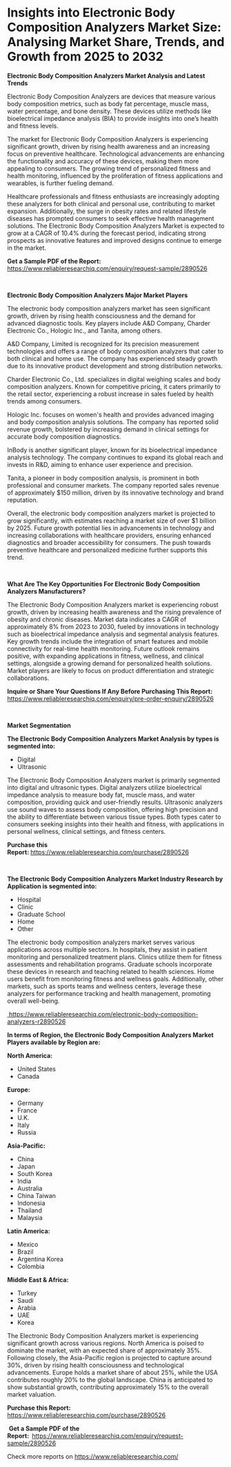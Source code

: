 <p><h1>Insights into Electronic Body Composition Analyzers Market Size: Analysing Market Share, Trends, and Growth from 2025 to 2032</h1></p><p><strong>Electronic Body Composition Analyzers Market Analysis and Latest Trends</strong></p>
<p><p>Electronic Body Composition Analyzers are devices that measure various body composition metrics, such as body fat percentage, muscle mass, water percentage, and bone density. These devices utilize methods like bioelectrical impedance analysis (BIA) to provide insights into one’s health and fitness levels. </p><p>The market for Electronic Body Composition Analyzers is experiencing significant growth, driven by rising health awareness and an increasing focus on preventive healthcare. Technological advancements are enhancing the functionality and accuracy of these devices, making them more appealing to consumers. The growing trend of personalized fitness and health monitoring, influenced by the proliferation of fitness applications and wearables, is further fueling demand. </p><p>Healthcare professionals and fitness enthusiasts are increasingly adopting these analyzers for both clinical and personal use, contributing to market expansion. Additionally, the surge in obesity rates and related lifestyle diseases has prompted consumers to seek effective health management solutions. The Electronic Body Composition Analyzers Market is expected to grow at a CAGR of 10.4% during the forecast period, indicating strong prospects as innovative features and improved designs continue to emerge in the market.</p></p>
<p><strong>Get a Sample PDF of the Report:&nbsp;</strong> <a href="https://www.reliableresearchiq.com/enquiry/request-sample/2890526?utm_campaign=3100&utm_medium=2&utm_source=Github&utm_content=ia&utm_term=14032025&utm_id=electronic-body-composition-analyzers">https://www.reliableresearchiq.com/enquiry/request-sample/2890526</a></p>
<p>&nbsp;</p>
<p><strong>Electronic Body Composition Analyzers Major Market Players</strong></p>
<p><p>The electronic body composition analyzers market has seen significant growth, driven by rising health consciousness and the demand for advanced diagnostic tools. Key players include A&D Company, Charder Electronic Co., Hologic Inc., and Tanita, among others.</p><p>A&D Company, Limited is recognized for its precision measurement technologies and offers a range of body composition analyzers that cater to both clinical and home use. The company has experienced steady growth due to its innovative product development and strong distribution networks.</p><p>Charder Electronic Co., Ltd. specializes in digital weighing scales and body composition analyzers. Known for competitive pricing, it caters primarily to the retail sector, experiencing a robust increase in sales fueled by health trends among consumers.</p><p>Hologic Inc. focuses on women's health and provides advanced imaging and body composition analysis solutions. The company has reported solid revenue growth, bolstered by increasing demand in clinical settings for accurate body composition diagnostics.</p><p>InBody is another significant player, known for its bioelectrical impedance analysis technology. The company continues to expand its global reach and invests in R&D, aiming to enhance user experience and precision.</p><p>Tanita, a pioneer in body composition analysis, is prominent in both professional and consumer markets. The company reported sales revenue of approximately $150 million, driven by its innovative technology and brand reputation.</p><p>Overall, the electronic body composition analyzers market is projected to grow significantly, with estimates reaching a market size of over $1 billion by 2025. Future growth potential lies in advancements in technology and increasing collaborations with healthcare providers, ensuring enhanced diagnostics and broader accessibility for consumers. The push towards preventive healthcare and personalized medicine further supports this trend.</p></p>
<p>&nbsp;</p>
<p><strong>What Are The Key Opportunities For Electronic Body Composition Analyzers Manufacturers?</strong></p>
<p><p>The Electronic Body Composition Analyzers market is experiencing robust growth, driven by increasing health awareness and the rising prevalence of obesity and chronic diseases. Market data indicates a CAGR of approximately 8% from 2023 to 2030, fueled by innovations in technology such as bioelectrical impedance analysis and segmental analysis features. Key growth trends include the integration of smart features and mobile connectivity for real-time health monitoring. Future outlook remains positive, with expanding applications in fitness, wellness, and clinical settings, alongside a growing demand for personalized health solutions. Market players are likely to focus on product differentiation and strategic collaborations.</p></p>
<p><strong>Inquire or Share Your Questions If Any Before Purchasing This Report:</strong> <a href="https://www.reliableresearchiq.com/enquiry/pre-order-enquiry/2890526?utm_campaign=3100&utm_medium=2&utm_source=Github&utm_content=ia&utm_term=14032025&utm_id=electronic-body-composition-analyzers">https://www.reliableresearchiq.com/enquiry/pre-order-enquiry/2890526</a></p>
<p>&nbsp;</p>
<p><strong>Market Segmentation</strong></p>
<p><strong>The Electronic Body Composition Analyzers Market Analysis by types is segmented into:</strong></p>
<p><ul><li>Digital</li><li>Ultrasonic</li></ul></p>
<p><p>The Electronic Body Composition Analyzers market is primarily segmented into digital and ultrasonic types. Digital analyzers utilize bioelectrical impedance analysis to measure body fat, muscle mass, and water composition, providing quick and user-friendly results. Ultrasonic analyzers use sound waves to assess body composition, offering high precision and the ability to differentiate between various tissue types. Both types cater to consumers seeking insights into their health and fitness, with applications in personal wellness, clinical settings, and fitness centers.</p></p>
<p><strong>Purchase this Report:&nbsp;</strong><a href="https://www.reliableresearchiq.com/purchase/2890526?utm_campaign=3100&utm_medium=2&utm_source=Github&utm_content=ia&utm_term=14032025&utm_id=electronic-body-composition-analyzers">https://www.reliableresearchiq.com/purchase/2890526</a></p>
<p>&nbsp;</p>
<p><strong>The Electronic Body Composition Analyzers Market Industry Research by Application is segmented into:</strong></p>
<p><ul><li>Hospital</li><li>Clinic</li><li>Graduate School</li><li>Home</li><li>Other</li></ul></p>
<p><p>The electronic body composition analyzers market serves various applications across multiple sectors. In hospitals, they assist in patient monitoring and personalized treatment plans. Clinics utilize them for fitness assessments and rehabilitation programs. Graduate schools incorporate these devices in research and teaching related to health sciences. Home users benefit from monitoring fitness and wellness goals. Additionally, other markets, such as sports teams and wellness centers, leverage these analyzers for performance tracking and health management, promoting overall well-being.</p></p>
<p><a href="https://www.reliableresearchiq.com/electronic-body-composition-analyzers-r2890526?utm_campaign=3100&utm_medium=2&utm_source=Github&utm_content=ia&utm_term=14032025&utm_id=electronic-body-composition-analyzers">&nbsp;https://www.reliableresearchiq.com/electronic-body-composition-analyzers-r2890526</a></p>
<p><strong>In terms of Region, the Electronic Body Composition Analyzers Market Players available by Region are:</strong></p>
<p>
    <p> <strong> North America: </strong>
        <ul>
            <li>United States</li>
            <li>Canada</li>
        </ul>
        </p> 
    <p> <strong> Europe: </strong>
        <ul>
            <li>Germany</li>
            <li>France</li>
            <li>U.K.</li>
            <li>Italy</li>
            <li>Russia</li>
        </ul>
        </p> 
    <p> <strong> Asia-Pacific: </strong>
        <ul>
            <li>China</li>
            <li>Japan</li>
            <li>South Korea</li>
            <li>India</li>
            <li>Australia</li>
            <li>China Taiwan</li>
            <li>Indonesia</li>
            <li>Thailand</li>
            <li>Malaysia</li>
        </ul>
        </p> 
    <p> <strong> Latin America: </strong>
        <ul>
            <li>Mexico</li>
            <li>Brazil</li>
            <li>Argentina Korea</li>
            <li>Colombia</li>
        </ul>
        </p> 
    <p> <strong> Middle East & Africa: </strong>
        <ul>
            <li>Turkey</li>
            <li>Saudi</li>
            <li>Arabia</li>
            <li>UAE</li>
            <li>Korea</li>
        </ul>
    </p>
    </p>
<p><p>The Electronic Body Composition Analyzers market is experiencing significant growth across various regions. North America is poised to dominate the market, with an expected share of approximately 35%. Following closely, the Asia-Pacific region is projected to capture around 30%, driven by rising health consciousness and technological advancements. Europe holds a market share of about 25%, while the USA contributes roughly 20% to the global landscape. China is anticipated to show substantial growth, contributing approximately 15% to the overall market valuation.</p></p>
<p><strong>Purchase this Report: </strong><a href="https://www.reliableresearchiq.com/purchase/2890526?utm_campaign=3100&utm_medium=2&utm_source=Github&utm_content=ia&utm_term=14032025&utm_id=electronic-body-composition-analyzers">https://www.reliableresearchiq.com/purchase/2890526</a></p>
<p>&nbsp;<strong>Get a Sample PDF of the Report:&nbsp;&nbsp;</strong><a href="https://www.reliableresearchiq.com/enquiry/request-sample/2890526?utm_campaign=3100&utm_medium=2&utm_source=Github&utm_content=ia&utm_term=14032025&utm_id=electronic-body-composition-analyzers">https://www.reliableresearchiq.com/enquiry/request-sample/2890526</a></p>
<p><strong></strong></p>
<p>Check more reports on <a href="https://www.reliableresearchiq.com/?utm_campaign=3100&utm_medium=2&utm_source=Github&utm_content=ia&utm_term=14032025&utm_id=electronic-body-composition-analyzers">https://www.reliableresearchiq.com/</a></p>
